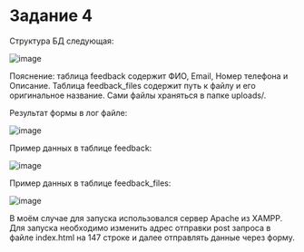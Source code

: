 # Задание 4

Структура БД следующая:

![image](https://github.com/user-attachments/assets/23be318e-1fe4-4827-b7d5-bbfff816fafd)

Пояснение: таблица feedback содержит ФИО, Email, Номер телефона и Описание. Таблица feedback_files содержит путь к файлу и его оригинальное название. Сами файлы храняться в папке uploads/.

Результат формы в лог файле:

![image](https://github.com/user-attachments/assets/373550cb-05b4-462a-beef-3eca30efe899)

Пример данных в таблице feedback:

![image](https://github.com/user-attachments/assets/b05bd8cc-ffd6-447b-b1a2-9493c78c6595)

Пример данных в таблице feedback_files:

![image](https://github.com/user-attachments/assets/1d2c0eb3-5e18-4183-a930-25b6524ba112)

В моём случае для запуска использовался сервер Apache из XAMPP. Для запуска необходимо изменить адрес отправки post запроса в файле index.html на 147 строке и далее отправлять данные через форму.
